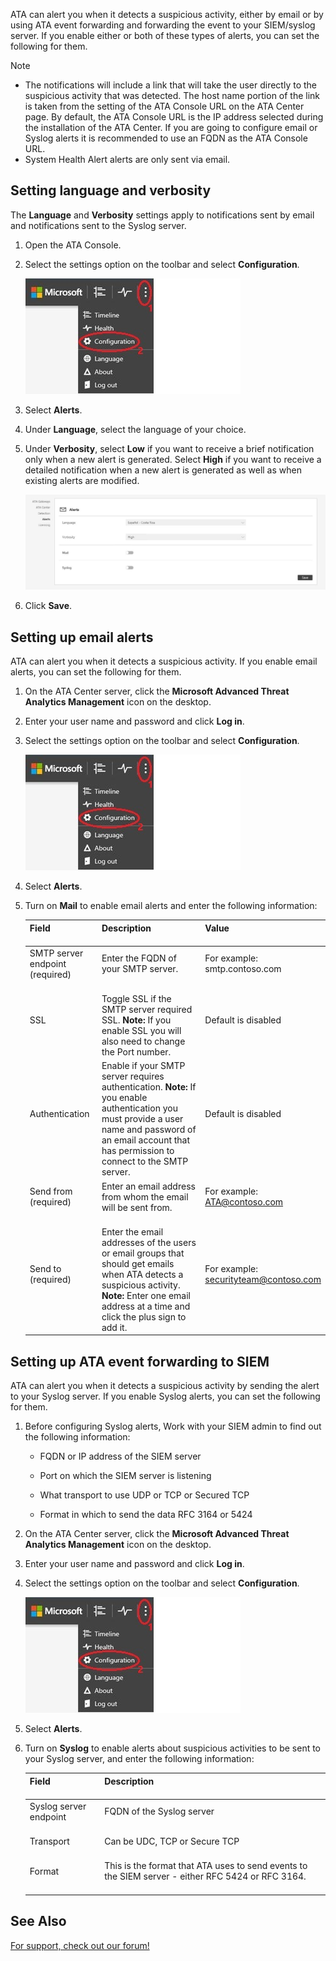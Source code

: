 ATA can alert you when it detects a suspicious activity, either by email or by using ATA event forwarding and forwarding the event to your SIEM/syslog server. If you enable either or both of these types of alerts, you can set the following for them.

> [!NOTE]
> - The notifications will include a link that will take the user directly to the suspicious activity that was detected. The host name portion of the link is taken from the setting of the ATA Console URL on the ATA Center page. By default, the ATA Console URL is the IP address selected during the installation of the ATA Center.  If you are going to configure email or Syslog alerts it is recommended to use an FQDN as the ATA Console URL.
> - System Health Alert alerts are only sent via email.

## Setting language and verbosity
The **Language** and **Verbosity** settings apply to notifications sent by email and notifications sent to the Syslog server.

1. Open the ATA Console.

2. Select the settings option on the toolbar and select **Configuration**.

   ![](../Image/ATA_config_icon.JPG)

3. Select **Alerts**.

4. Under **Language**, select the language of your choice.

5. Under **Verbosity**, select **Low** if you want to receive a brief notification only when a new alert is generated. Select **High** if you want to receive a detailed notification when a new alert is generated as well as when existing alerts are modified.

   ![](../Image/ATA_alerts_verbosity_language.JPG)

6. Click **Save**.

## Setting up email alerts
ATA can alert you when it detects a suspicious activity. If you enable email alerts, you can set the following for them.

1. On the ATA Center server, click the **Microsoft Advanced Threat Analytics Management** icon on the desktop.

2. Enter your user name and password and click **Log in**.

3. Select the settings option on the toolbar and select **Configuration**.

   ![](../Image/ATA_config_icon.JPG)

4. Select **Alerts**.

5. Turn on **Mail** to enable email alerts and enter the following information:

   |Field <br /> <br />|Description <br /> <br />|Value <br /> <br />|
   |---------|---------------|---------|
   |SMTP server endpoint (required) <br /> <br />|Enter the FQDN of your SMTP server. <br /> <br />|For example: <br />smtp.contoso.com <br /> <br />|
   |SSL <br /> <br />|Toggle SSL if the SMTP server required SSL. **Note:** If you enable SSL you will also need to change the Port number. <br />|Default is disabled <br /> <br />|
   |Authentication <br /> <br />|Enable if your SMTP server requires authentication. **Note:** If you enable authentication you must provide a user name and password of an email account that has permission to connect to the SMTP server. <br />|Default is disabled <br /> <br />|
   |Send from (required) <br /> <br />|Enter an email address from whom the email will be sent from. <br /> <br />|For example: <br />ATA@contoso.com <br /> <br />|
   |Send to (required) <br /> <br />|Enter the email addresses of the users or email groups that should get emails when ATA detects a suspicious activity. **Note:** Enter one email address at a time and click the plus sign to add it. <br />|For example: <br />securityteam@contoso.com <br /> <br />|

## Setting up ATA event forwarding to SIEM
ATA can alert you when it detects a suspicious activity by sending the alert to your Syslog server. If you enable Syslog alerts, you can set the following for them.

1. Before configuring Syslog alerts, Work with your SIEM admin to find out the following information:

   - FQDN or IP address of the SIEM server

   - Port on which the SIEM server is listening

   - What transport to use UDP or TCP or Secured TCP

   - Format in which to send the data RFC 3164 or 5424

2. On the ATA Center server, click the **Microsoft Advanced Threat Analytics Management** icon on the desktop.

3. Enter your user name and password and click **Log in**.

4. Select the settings option on the toolbar and select **Configuration**.

   ![](../Image/ATA_config_icon.JPG)

5. Select **Alerts**.

6. Turn on **Syslog** to enable alerts about suspicious activities  to be sent to your Syslog server, and enter the following information:

   |Field <br /> <br />|Description <br /> <br />|
   |---------|---------------|
   |Syslog server endpoint <br /> <br />|FQDN of the Syslog server <br /> <br />|
   |Transport <br /> <br />|Can be UDC, TCP or Secure TCP <br /> <br />|
   |Format <br /> <br />|This is the format that ATA uses to send events to the SIEM server - either RFC 5424 or RFC 3164. <br /> <br />|

## See Also
[For support, check out our forum!](https://social.technet.microsoft.com/Forums/security/en-US/home?forum=mata)

